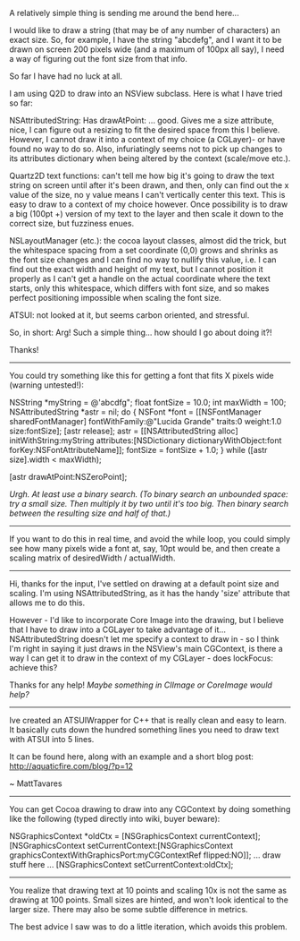 

A relatively simple thing is sending me around the bend here...

I would like to draw a string (that may be of any number of characters) an exact size. So, for example, I have the string "abcdefg", and I want it to be drawn on screen 200 pixels wide (and a maximum of 100px all say), I need a way of figuring out the font size from that info.

So far I have had no luck at all.

I am using Q2D to draw into an NSView subclass. Here is what I have tried so far:

NSAttributedString: Has drawAtPoint: ... good. Gives me a size attribute, nice, I can figure out a resizing to fit the desired space from this I believe. However, I cannot draw it into a context of my choice (a CGLayer)- or have found no way to do so. Also, infuriatingly seems not to pick up changes to its attributes dictionary when being altered by the context (scale/move etc.).

Quartz2D text functions: can't tell me how big it's going to draw the text string on screen until after it's been drawn, and then, only can find out the x value of the size, no y value means I can't vertically center this text. This is easy to draw to a context of my choice however. Once possibility is to draw a big (100pt +) version of my text to the layer and then scale it down to the correct size, but fuzziness enues.

NSLayoutManager (etc.): the cocoa layout classes, almost did the trick, but the whitespace spacing from a set coordinate (0,0) grows and shrinks as the font size changes and I can find no way to nullify this value, i.e. I can find out the exact width and height of my text, but I cannot position it properly as I can't get a handle on the actual coordinate where the text starts, only this whitespace, which differs with font size, and so makes perfect positioning impossible when scaling the font size.

ATSUI: not looked at it, but seems carbon oriented, and stressful.

So, in short: Arg! Such a simple thing... how should I go about doing it?!

Thanks!

----

You could try something like this for getting a font that fits X pixels wide (warning untested!):
    
NSString *myString = @'abcdfg";
float fontSize = 10.0;
int maxWidth = 100;
NSAttributedString *astr = nil;
do
{
    NSFont *font = [[NSFontManager sharedFontManager] fontWithFamily:@"Lucida Grande" traits:0 weight:1.0 size:fontSize];
    [astr release];
    astr = [[NSAttributedString alloc] initWithString:myString attributes:[NSDictionary dictionaryWithObject:font forKey:NSFontAttributeName]];
    fontSize = fontSize + 1.0;
} while ([astr size].width < maxWidth);

[astr drawAtPoint:NSZeroPoint];


*Urgh. At least use a binary search. (To binary search an unbounded space: try a small size. Then multiply it by two until it's too big. Then binary search between the resulting size and half of that.)*

----

If you want to do this in real time, and avoid the while loop, you could simply see how many pixels wide a font at, say, 10pt would be, and then create a scaling matrix of desiredWidth / actualWidth.

----

Hi, thanks for the input, I've settled on drawing at a default point size and scaling. I'm using NSAttributedString, as it has the handy 'size' attribute that allows me to do this.

However - I'd like to incorporate Core Image into the drawing, but I believe that I have to draw into a CGLayer to take advantage of it... NSAttributedString doesn't let me specify a context to draw in - so I think I'm right in saying it just draws in the NSView's main CGContext, is there a way I can get it to draw in the context of my CGLayer - does lockFocus: achieve this?

Thanks for any help!
*Maybe something in CIImage or CoreImage would help?*

----

Ive created an ATSUIWrapper for C++ that is really clean and easy to learn.  It basically cuts down the hundred something lines you need to draw text with ATSUI into 5 lines.

It can be found here, along with an example and a short blog post: http://aquaticfire.com/blog/?p=12

~ MattTavares

----

You can get Cocoa drawing to draw into any CGContext by doing something like the following (typed directly into wiki, buyer beware):

    
NSGraphicsContext *oldCtx = [NSGraphicsContext currentContext];
[NSGraphicsContext setCurrentContext:[NSGraphicsContext graphicsContextWithGraphicsPort:myCGContextRef flipped:NO]];
... draw stuff here ...
[NSGraphicsContext setCurrentContext:oldCtx];


----

You realize that drawing text at 10 points and scaling 10x is not the same as drawing at 100 points. Small sizes are hinted, and won't look identical to the larger size. There may also be some subtle difference in metrics.

The best advice I saw was to do a little iteration, which avoids this problem.
